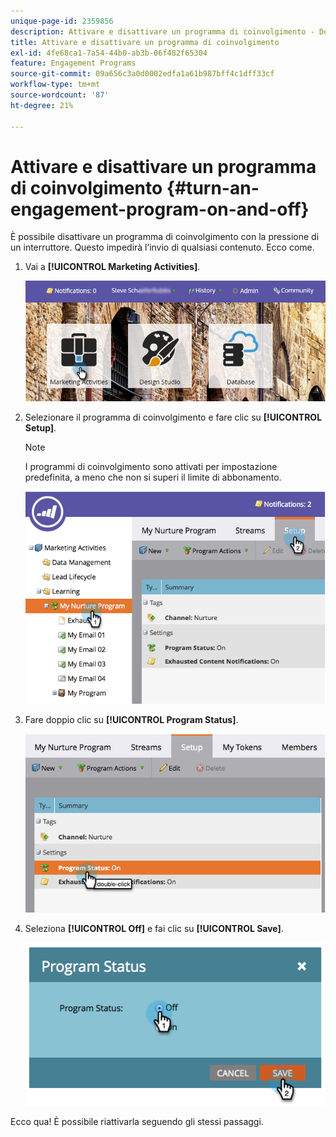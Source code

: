```yaml
---
unique-page-id: 2359856
description: Attivare e disattivare un programma di coinvolgimento - Documentazione di Marketo - Documentazione del prodotto
title: Attivare e disattivare un programma di coinvolgimento
exl-id: 4fe68ca1-7a54-44b0-ab3b-06f482f65304
feature: Engagement Programs
source-git-commit: 09a656c3a0d0002edfa1a61b987bff4c1dff33cf
workflow-type: tm+mt
source-wordcount: '87'
ht-degree: 21%

---
```


# Attivare e disattivare un programma di coinvolgimento {#turn-an-engagement-program-on-and-off}

È possibile disattivare un programma di coinvolgimento con la pressione di un interruttore. Questo impedirà l’invio di qualsiasi contenuto. Ecco come.

1. Vai a **[!UICONTROL Marketing Activities]**.

   ![](assets/login-marketing-activities.png)

1. Selezionare il programma di coinvolgimento e fare clic su **[!UICONTROL Setup]**.

   >[!NOTE]
   >
   >I programmi di coinvolgimento sono attivati per impostazione predefinita, a meno che non si superi il limite di abbonamento.

   ![](assets/image2014-9-15-17-3a14-3a56.png)

1. Fare doppio clic su **[!UICONTROL Program Status]**.

   ![](assets/image2014-9-15-17-3a14-3a59.png)

1. Seleziona **[!UICONTROL Off]** e fai clic su **[!UICONTROL Save]**.

   ![](assets/image2014-9-15-17-3a15-3a2.png)

Ecco qua! È possibile riattivarla seguendo gli stessi passaggi.
